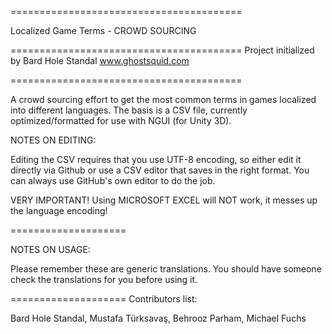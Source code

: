 ========================================

Localized Game Terms - CROWD SOURCING

========================================
Project initialized by Bard Hole Standal
www.ghostsquid.com

========================================

A crowd sourcing effort to get the most common terms in games localized into different languages. 
The basis is a CSV file, currently optimized/formatted for use with NGUI (for Unity 3D).

NOTES ON EDITING:

Editing the CSV requires that you use UTF-8 encoding, so either edit it directly via Github or use a CSV editor that saves in the right format. You can always use GitHub's own editor to do the job.

VERY IMPORTANT!
Using MICROSOFT EXCEL will NOT work, it messes up the language encoding!


====================

NOTES ON USAGE:

Please remember these are generic translations. You should have someone check the translations for you before using it.

====================
Contributors list:

Bard Hole Standal, Mustafa Türksavaş, Behrooz Parham, Michael Fuchs

